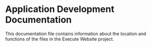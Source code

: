 # Application Development Documentation

This documentation file contains information about the location and functions of the files in the Execute Website project.